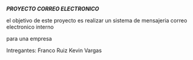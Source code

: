 ***PROYECTO CORREO ELECTRONICO***

el objetivo de este proyecto es realizar un sistema de mensajeria correo electronico interno 

para una empresa

Intregantes:
Franco Ruiz
Kevin Vargas

